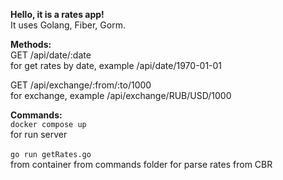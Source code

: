<b>Hello, it is a rates app!</b><br>
It uses Golang, Fiber, Gorm.

<b>Methods:</b><br>
GET /api/date/:date<br>
for get rates by date, example /api/date/1970-01-01

GET /api/exchange/:from/:to/1000<br>
for exchange, example /api/exchange/RUB/USD/1000

<b>Commands:</b><br>
`docker compose up`<br>
for run server<br><br>
`go run getRates.go`<br>from container from commands folder  for parse rates from CBR<br>